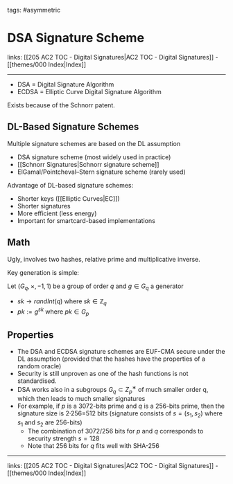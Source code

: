 tags: #asymmetric 

# DSA Signature Scheme

links: [[205 AC2 TOC - Digital Signatures|AC2 TOC - Digital Signatures]] - [[themes/000 Index|Index]]

---

* DSA = Digital Signature Algorithm  
* ECDSA = Elliptic Curve Digital Signature Algorithm

Exists because of the Schnorr patent.

## DL-Based Signature Schemes

Multiple signature schemes are based on the DL assumption

* DSA signature scheme (most widely used in practice)  
* [[Schnorr Signatures|Schnorr signature scheme]]  
* ElGamal/Pointcheval–Stern signature scheme (rarely used)

Advantage of DL-based signature schemes:

* Shorter keys ([[Elliptic Curves|EC]])
* Shorter signatures  
* More efficient (less energy)  
* Important for smartcard-based implementations

## Math

Ugly, involves two hashes, relative prime and multiplicative inverse.

Key generation is simple:

Let $(G_q,\times,−1 ,1)$ be a group of order $q$ and $g \in G_q$ a generator

* $sk \rightarrow randInt(q)$ where $sk \in \mathbb{Z}_q$
* $pk := g^{sk}$ where $pk \in G_p$

## Properties

* The DSA and ECDSA signature schemes are EUF-CMA secure under the DL assumption (provided that the hashes have the properties of a random oracle)
* Security is still unproven as one of the hash functions is not standardised.
* DSA works also in a subgroups $G_q ⊂ Z^∗_p$ of much smaller order q, which then leads to much smaller signatures
* For example, if $p$ is a 3072-bits prime and $q$ is a 256-bits prime, then the signature size is 2·256=512 bits (signature consists of $s = (s_1, s_2)$ where $s_1$ and $s_2$ are 256-bits)
	* ̈The combination of 3072/256 bits for $p$ and $q$ corresponds to security strength $s = 128$
	* Note that 256 bits for $q$ fits well with SHA-256

---
links: [[205 AC2 TOC - Digital Signatures|AC2 TOC - Digital Signatures]] - [[themes/000 Index|Index]]